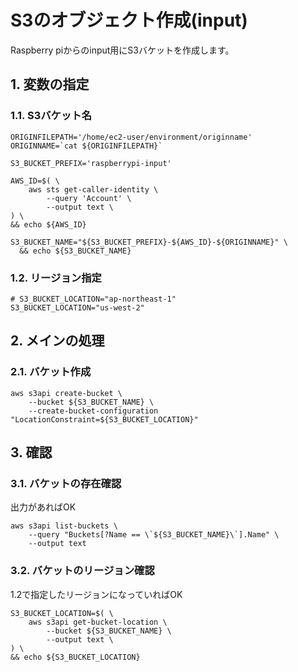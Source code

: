 <!-- omit in toc -->
# S3のオブジェクト作成(input)

Raspberry piからのinput用にS3バケットを作成します。

## 1. 変数の指定

### 1.1. S3バケット名

    ORIGINFILEPATH='/home/ec2-user/environment/originname'
    ORIGINNAME=`cat ${ORIGINFILEPATH}`

    S3_BUCKET_PREFIX='raspberrypi-input'

    AWS_ID=$( \
        aws sts get-caller-identity \
            --query 'Account' \
            --output text \
    ) \
    && echo ${AWS_ID}

    S3_BUCKET_NAME="${S3_BUCKET_PREFIX}-${AWS_ID}-${ORIGINNAME}" \
      && echo ${S3_BUCKET_NAME}

### 1.2. リージョン指定

    # S3_BUCKET_LOCATION="ap-northeast-1"
    S3_BUCKET_LOCATION="us-west-2"

## 2. メインの処理

### 2.1. バケット作成

    aws s3api create-bucket \
        --bucket ${S3_BUCKET_NAME} \
        --create-bucket-configuration "LocationConstraint=${S3_BUCKET_LOCATION}"

## 3. 確認

### 3.1. バケットの存在確認

出力があればOK

    aws s3api list-buckets \
        --query "Buckets[?Name == \`${S3_BUCKET_NAME}\`].Name" \
        --output text

### 3.2. バケットのリージョン確認

1.2で指定したリージョンになっていればOK

    S3_BUCKET_LOCATION=$( \
        aws s3api get-bucket-location \
            --bucket ${S3_BUCKET_NAME} \
            --output text \
    ) \
    && echo ${S3_BUCKET_LOCATION}
